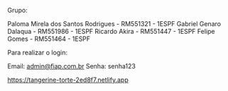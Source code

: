 Grupo:

Paloma Mirela dos Santos Rodrigues - RM551321 - 1ESPF
Gabriel Genaro Dalaqua - RM551986 - 1ESPF
Ricardo Akira - RM551447 - 1ESPF
Felipe Gomes - RM551464 - 1ESPF


Para realizar o login:

Email: admin@fiap.com.br
Senha: senha123

https://tangerine-torte-2ed8f7.netlify.app
